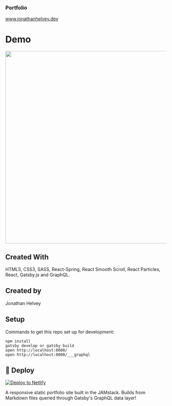 ### Portfolio

www.jonathanhelvey.dev

# Demo
<img src="portfolio.gif" data-canonical-src="portfolio.gif" width="800" height="600" />

## Created With
HTML5, CSS3, SASS, React-Spring, React Smooth Scroll, React Particles, React, Gatsby.js and GraphQL.

## Created by
Jonathan Helvey

## Setup

Commands to get this repo set up for development:

```
npm install
gatsby develop or gatsby build
open http://localhost:8080/
open http://localhost:8000/___graphql
```

## 💫 Deploy

[![Deploy to Netlify](https://www.netlify.com/img/deploy/button.svg)](https://app.netlify.com/start/deploy?repository=https://github.com/gatsbyjs/gatsby-starter-default)


A responsive static portfolio site built in the JAMstack. Builds from Markdown files queried through Gatsby's GraphQL data layer!

